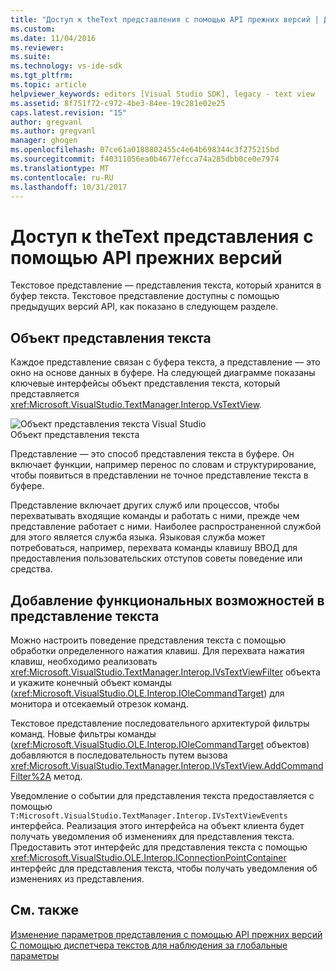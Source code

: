 ```yaml
---
title: "Доступ к theText представления с помощью API прежних версий | Документы Microsoft"
ms.custom: 
ms.date: 11/04/2016
ms.reviewer: 
ms.suite: 
ms.technology: vs-ide-sdk
ms.tgt_pltfrm: 
ms.topic: article
helpviewer_keywords: editors [Visual Studio SDK], legacy - text view
ms.assetid: 8f751f72-c972-4be3-84ee-19c281e02e25
caps.latest.revision: "15"
author: gregvanl
ms.author: gregvanl
manager: ghogen
ms.openlocfilehash: 07ce61a0188802455c4e64b698344c3f275215bd
ms.sourcegitcommit: f40311056ea0b4677efcca74a285dbb0ce0e7974
ms.translationtype: MT
ms.contentlocale: ru-RU
ms.lasthandoff: 10/31/2017
---
```

# <a name="accessing-thetext-view-by-using-the-legacy-api"></a>Доступ к theText представления с помощью API прежних версий
Текстовое представление — представления текста, который хранится в буфер текста. Текстовое представление доступны с помощью предыдущих версий API, как показано в следующем разделе.  
  
## <a name="text-view-object"></a>Объект представления текста  
 Каждое представление связан с буфера текста, а представление — это окно на основе данных в буфере. На следующей диаграмме показаны ключевые интерфейсы объект представления текста, который представляется <xref:Microsoft.VisualStudio.TextManager.Interop.VsTextView>.  
  
 ![Объект представления текста Visual Studio](../extensibility/media/vstextview.gif "vstextview")  
Объект представления текста  
  
 Представление — это способ представления текста в буфере. Он включает функции, например перенос по словам и структурирование, чтобы появиться в представлении не точное представление текста в буфере.  
  
 Представление включает других служб или процессов, чтобы перехватывать входящие команды и работать с ними, прежде чем представление работает с ними. Наиболее распространенной службой для этого является служба языка. Языковая служба может потребоваться, например, перехвата команды клавишу ВВОД для предоставления пользовательских отступов советы поведение или средства.  
  
## <a name="adding-functionality-to-the-text-view"></a>Добавление функциональных возможностей в представление текста  
 Можно настроить поведение представления текста с помощью обработки определенного нажатия клавиш. Для перехвата нажатия клавиш, необходимо реализовать <xref:Microsoft.VisualStudio.TextManager.Interop.IVsTextViewFilter> объекта и укажите конечный объект команды (<xref:Microsoft.VisualStudio.OLE.Interop.IOleCommandTarget>) для монитора и отсекаемый отрезок команд.  
  
 Текстовое представление последовательного архитектурой фильтры команд. Новые фильтры команды (<xref:Microsoft.VisualStudio.OLE.Interop.IOleCommandTarget> объектов) добавляются в последовательность путем вызова <xref:Microsoft.VisualStudio.TextManager.Interop.IVsTextView.AddCommandFilter%2A> метод.  
  
 Уведомление о событии для представления текста предоставляется с помощью `T:Microsoft.VisualStudio.TextManager.Interop.IVsTextViewEvents` интерфейса. Реализация этого интерфейса на объект клиента будет получать уведомления об изменениях для представления текста. Предоставить этот интерфейс для представления текста с помощью <xref:Microsoft.VisualStudio.OLE.Interop.IConnectionPointContainer> интерфейс для представления текста, чтобы получать уведомления об изменениях из представления.  
  
## <a name="see-also"></a>См. также  
 [Изменение параметров представления с помощью API прежних версий](../extensibility/changing-view-settings-by-using-the-legacy-api.md)   
 [С помощью диспетчера текстов для наблюдения за глобальные параметры](../extensibility/using-the-text-manager-to-monitor-global-settings.md)